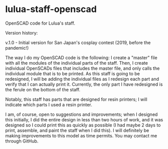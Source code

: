 # lulua-staff-openscad
OpenSCAD code for Lulua's staff.

Version history:

v.1.0 - Initial version for San Japan's cosplay contest (2019, before the pandemic!)

The way I do my OpenSCAD code is the following:  I create a "master" file with all the modules of the individual parts of the staff.  Then, I create individual OpenSCADs files that includes the master file, and only calls the individual module that is to be printed.  As this staff is going to be redesigned, I will be adding the individual files as I redesign each part and verify that I can actually print it.  Currently, the only part I have redesigned is the ferule on the bottom of the staff.

Notably, this staff has parts that are designed for resin printers; I will indicate which parts I used a resin printer.

I am, of course, open to suggestions and improvements; when I designed this initially, I did the entire design in less than two hours of work, and it was designed so I could print this as quickly as possible (I had maybe 2 days to print, assemble, and paint the staff when I did this).  I will definitely be making improvements to this model as time permits.  You may contact me through GitHub.
